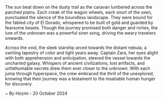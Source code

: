 
The sun beat down on the dusty trail as the caravan lumbered across the parched plains.  Each creak of the wagon wheels, each snort of the oxen, punctuated the silence of the boundless landscape.  They were bound for the fabled city of El Dorado, whispered to be built of gold and guarded by fearsome beasts.  Though the journey promised both danger and riches, the lure of the unknown was a powerful siren song, driving the weary travelers onwards.  

Across the void, the sleek starship arced towards the distant nebula, a swirling tapestry of color and light years away.  Captain Zara, her eyes alight with both apprehension and anticipation, steered the vessel towards the uncharted galaxy.  Whispers of ancient civilizations, lost artifacts, and unfathomable secrets drew them ever closer to the unknown.  With each jump through hyperspace, the crew embraced the thrill of the unexplored, knowing that their journey was a testament to the insatiable human hunger for discovery. 

~ By Hozmi - 20 October 2024
